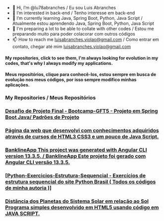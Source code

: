 - 👋 Hi, I’m @lu78abranches / Eu sou Luis Abranches
- 👀 I’m interested in back-end / Tenho interesse em back-end
- 🌱 I’m currently learning Java, Spring Boot, Python, Java Script / Atualmente estou aprendendo Java, Spring Boot, Python, Java Script
- 💞️ I'm preparing a lot to be able to collate with other codes / Estou me preparando muito para poder colacorar com outros códigos
- 📫 How to reach me luisabranches.violao@gmail.com / Como entrar em contato, chegar até mim luisabranches.violao@gmail.com

#### My repositories, click to see them, I'm always looking for evolution in my codes, that's why I always modify my applications. 
#### Meus repositórios, clique para conhecê-los, estou sempre em busca de evolução nos meus códigos, por isso sempre modifico minhas aplicações.

### My Repositories / Meus Repositórios

### [Desafio de Projeto Final - Bootcamp-GFT5 - Projeto em Spring Boot Java/ Padrões de Projeto ](https://github.com/lu78abranches/Exp-Padr-De-Projetos-Java-Desafio2)
### [Página da web que desenvolvi com conhecimentos adquiridos através de cursos de HTML3 CSS3 e um pouco de Java Script.](https://github.com/lu78abranches/luis-site)
### [BanklineApp This project was generated with Angular CLI version 13.3.5. / BanklineApp Este projeto foi gerado com Angular CLI versão 13.3.5.](https://github.com/lu78abranches/bankline-app)
### [[Python-Exercicios-Estrutura-Sequencial - Exercícios de estrutura sequencial do site Python Brasil ( Todos os códigos de minha autoria )]](https://github.com/lu78abranches/Python-Exercicios-Estrutura-Sequencial)
### [Distância dos Planetas do Sistema Solar em relação ao Sol Programa simples desenvolvido em HTML5 usando código em JAVA SCRIPT.](https://github.com/lu78abranches/planetas)





